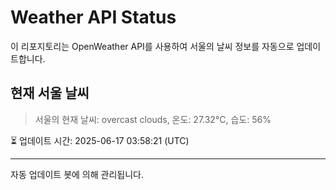 
# Weather API Status

이 리포지토리는 OpenWeather API를 사용하여 서울의 날씨 정보를 자동으로 업데이트합니다.

## 현재 서울 날씨
> 서울의 현재 날씨: overcast clouds, 온도: 27.32°C, 습도: 56%

⏳ 업데이트 시간: 2025-06-17 03:58:21 (UTC)

---
자동 업데이트 봇에 의해 관리됩니다.
